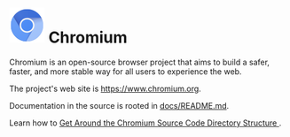 # ![Logo](chrome/app/theme/chromium/product_logo_64.png) Chromium

Chromium is an open-source browser project that aims to build a safer, faster, 
and more stable way for all users to experience the web. 

The project's web site is https://www.chromium.org.

Documentation in the source is rooted in [docs/README.md](docs/README.md).

Learn how to [Get Around the Chromium Source Code Directory Structure
](https://www.chromium.org/developers/how-tos/getting-around-the-chrome-source-code).
